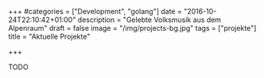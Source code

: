 +++
#categories = ["Development", "golang"]
date = "2016-10-24T22:10:42+01:00"
description = "Gelebte Volksmusik aus dem Alpenraum"
draft = false
image = "/img/projects-bg.jpg"
tags = ["projekte"]
title = "Aktuelle Projekte"

+++

TODO
